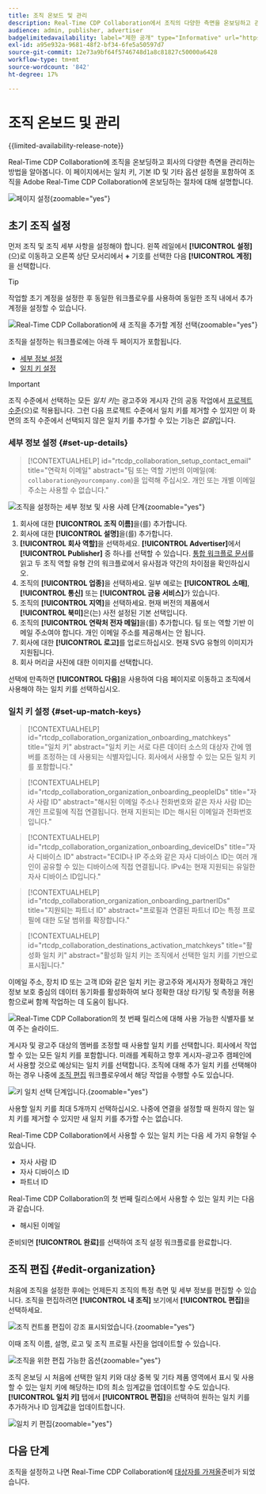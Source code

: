 ```yaml
---
title: 조직 온보드 및 관리
description: Real-Time CDP Collaboration에서 조직의 다양한 측면을 온보딩하고 관리하는 방법을 알아봅니다
audience: admin, publisher, advertiser
badgelimitedavailability: label="제한 공개" type="Informative" url="https://helpx.adobe.com/kr/legal/product-descriptions/real-time-customer-data-platform-collaboration.html newtab=true"
exl-id: a95e932a-9681-48f2-bf34-6fe5a50597d7
source-git-commit: 12e73a9bf64f5746748d1a8c81827c50000a6428
workflow-type: tm+mt
source-wordcount: '842'
ht-degree: 17%

---
```


# 조직 온보드 및 관리

{{limited-availability-release-note}}

Real-Time CDP Collaboration에 조직을 온보딩하고 회사의 다양한 측면을 관리하는 방법을 알아봅니다. 이 페이지에서는 일치 키, 기본 ID 및 기타 옵션 설정을 포함하여 조직을 Adobe Real-Time CDP Collaboration에 온보딩하는 절차에 대해 설명합니다.

![페이지 설정](/help/assets/setup/manage-organization/my-organization.png){zoomable="yes"}

## 초기 조직 설정

먼저 조직 및 조직 세부 사항을 설정해야 합니다. 왼쪽 레일에서 **[!UICONTROL 설정]**(으)로 이동하고 오른쪽 상단 모서리에서 **+** 기호를 선택한 다음 **[!UICONTROL 계정]**&#x200B;을 선택합니다.

>[!TIP]
>
>작업할 초기 계정을 설정한 후 동일한 워크플로우를 사용하여 동일한 조직 내에서 추가 계정을 설정할 수 있습니다.

![Real-Time CDP Collaboration에 새 조직을 추가할 계정 선택](/help/assets/setup/manage-organization/add-new-account.png){zoomable="yes"}

조직을 설정하는 워크플로에는 아래 두 페이지가 포함됩니다.

* [세부 정보 설정](#set-up-details)
* [일치 키 설정](#set-up-match-keys)

>[!IMPORTANT]
>
>조직 수준에서 선택하는 모든 *일치 키*&#x200B;는 광고주와 게시자 간의 공동 작업에서 [프로젝트 수준](/help/guide/collaborate/manage-projects.md)(으)로 적용됩니다. 그런 다음 프로젝트 수준에서 일치 키를 제거할 수 있지만 이 화면의 조직 수준에서 선택되지 않은 일치 키를 추가할 수 있는 기능은 *없음*&#x200B;입니다.

### 세부 정보 설정 {#set-up-details}

>[!CONTEXTUALHELP]
>id="rtcdp_collaboration_setup_contact_email"
>title="연락처 이메일"
>abstract="팀 또는 역할 기반의 이메일(예: `collaboration@yourcompany.com`)을 입력해 주십시오. 개인 또는 개별 이메일 주소는 사용할 수 없습니다."

![조직을 설정하는 세부 정보 및 사용 사례 단계](/help/assets/setup/manage-organization/add-organization-details.png){zoomable="yes"}

1. 회사에 대한 **[!UICONTROL 조직 이름]**&#x200B;을(를) 추가합니다.
2. 회사에 대한 **[!UICONTROL 설명]**&#x200B;을(를) 추가합니다.
3. **[!UICONTROL 회사 역할]**&#x200B;을 선택하세요. **[!UICONTROL Advertiser]**&#x200B;에서 **[!UICONTROL Publisher]** 중 하나를 선택할 수 있습니다. [통합 워크플로 문서](/help/guide/end-to-end-workflow.md)를 읽고 두 조직 역할 유형 간의 워크플로에서 유사점과 약간의 차이점을 확인하십시오.
4. 조직의 **[!UICONTROL 업종]**&#x200B;을 선택하세요. 일부 예로는 **[!UICONTROL 소매]**, **[!UICONTROL 통신]** 또는 **[!UICONTROL 금융 서비스]**&#x200B;가 있습니다.
5. 조직의 **[!UICONTROL 지역]**&#x200B;을 선택하세요. 현재 버전의 제품에서 **[!UICONTROL 북미]**&#x200B;은(는) 사전 설정된 기본 선택입니다.
6. 조직의 **[!UICONTROL 연락처 전자 메일]**&#x200B;을(를) 추가합니다. 팀 또는 역할 기반 이메일 주소여야 합니다. 개인 이메일 주소를 제공해서는 안 됩니다.
7. 회사에 대한 **[!UICONTROL 로고]**&#x200B;를 업로드하십시오. 현재 SVG 유형의 이미지가 지원됩니다.
8. 회사 머리글 사진에 대한 이미지를 선택합니다.

선택에 만족하면 **[!UICONTROL 다음]**&#x200B;을 사용하여 다음 페이지로 이동하고 조직에서 사용해야 하는 일치 키를 선택하십시오.

### 일치 키 설정 {#set-up-match-keys}

>[!CONTEXTUALHELP]
>id="rtcdp_collaboration_organization_onboarding_matchkeys"
>title="일치 키"
>abstract="일치 키는 서로 다른 데이터 소스의 대상자 간에 멤버를 조정하는 데 사용되는 식별자입니다. 회사에서 사용할 수 있는 모든 일치 키를 포함합니다."

>[!CONTEXTUALHELP]
>id="rtcdp_collaboration_organization_onboarding_peopleIDs"
>title="자사 사람 ID"
>abstract="해시된 이메일 주소나 전화번호와 같은 자사 사람 ID는 개인 프로필에 직접 연결됩니다. 현재 지원되는 ID는 해시된 이메일과 전화번호입니다."

>[!CONTEXTUALHELP]
>id="rtcdp_collaboration_organization_onboarding_deviceIDs"
>title="자사 디바이스 ID"
>abstract="ECID나 IP 주소와 같은 자사 디바이스 ID는 여러 개인이 공유할 수 있는 디바이스에 직접 연결됩니다. IPv4는 현재 지원되는 유일한 자사 디바이스 ID입니다."

>[!CONTEXTUALHELP]
>id="rtcdp_collaboration_organization_onboarding_partnerIDs"
>title="지원되는 파트너 ID"
>abstract="프로필과 연결된 파트너 ID는 특정 프로필에 대한 도달 범위를 확장합니다."

>[!CONTEXTUALHELP]
>id="rtcdp_collaboration_destinations_activation_matchkeys"
>title="활성화 일치 키"
>abstract="활성화 일치 키는 조직에서 선택한 일치 키를 기반으로 표시됩니다."

이메일 주소, 장치 ID 또는 고객 ID와 같은 일치 키는 광고주와 게시자가 정확하고 개인정보 보호 중심의 데이터 동기화를 활성화하여 보다 정확한 대상 타기팅 및 측정을 허용함으로써 함께 작업하는 데 도움이 됩니다.

![Real-Time CDP Collaboration의 첫 번째 릴리스에 대해 사용 가능한 식별자를 보여 주는 슬라이드.](/help/assets/setup/manage-organization/available-identifiers.png)

게시자 및 광고주 대상의 멤버를 조정할 때 사용할 일치 키를 선택합니다. 회사에서 작업할 수 있는 모든 일치 키를 포함합니다. 미래를 계획하고 향후 게시자-광고주 캠페인에서 사용할 것으로 예상되는 일치 키를 선택합니다. 조직에 대해 추가 일치 키를 선택해야 하는 경우 나중에 [조직 편집](#edit-organization) 워크플로우에서 해당 작업을 수행할 수도 있습니다.

![키 일치 선택 단계입니다.](/help/assets/setup/manage-organization/add-organization-match-keys.png){zoomable="yes"}

사용할 일치 키를 최대 5개까지 선택하십시오. 나중에 연결을 설정할 때 원하지 않는 일치 키를 제거할 수 있지만 새 일치 키를 추가할 수는 없습니다.

Real-Time CDP Collaboration에서 사용할 수 있는 일치 키는 다음 세 가지 유형일 수 있습니다.

* 자사 사람 ID
* 자사 디바이스 ID
* 파트너 ID

Real-Time CDP Collaboration의 첫 번째 릴리스에서 사용할 수 있는 일치 키는 다음과 같습니다.

* 해시된 이메일

<!--

not available in the Limited GA release

* Hashed phone
* IPv4

-->

준비되면 **[!UICONTROL 완료]**&#x200B;를 선택하여 조직 설정 워크플로를 완료합니다.

## 조직 편집 {#edit-organization}

처음에 조직을 설정한 후에는 언제든지 조직의 특정 측면 및 세부 정보를 편집할 수 있습니다. 조직을 편집하려면 **[!UICONTROL 내 조직]** 보기에서 **[!UICONTROL 편집]**&#x200B;을 선택하세요.

![조직 컨트롤 편집이 강조 표시되었습니다.](/help/assets/setup/manage-organization/edit-organization.png){zoomable="yes"}

이때 조직 이름, 설명, 로고 및 조직 프로필 사진을 업데이트할 수 있습니다.

![조직을 위한 편집 가능한 옵션](/help/assets/setup/manage-organization/editable-options.png){zoomable="yes"}

조직 온보딩 시 처음에 선택한 일치 키와 대상 중복 및 기타 제품 영역에서 표시 및 사용할 수 있는 일치 키에 해당하는 ID의 최소 임계값을 업데이트할 수도 있습니다. **[!UICONTROL 일치 키]** 탭에서 **[!UICONTROL 편집]**&#x200B;을 선택하여 원하는 일치 키를 추가하거나 ID 임계값을 업데이트합니다.

![일치 키 편집](/help/assets/setup/manage-organization/edit-match-keys.png){zoomable="yes"}

## 다음 단계

조직을 설정하고 나면 Real-Time CDP Collaboration에 [대상자를 가져올](/help/guide/setup/onboard-audiences.md)준비가 되었습니다.
